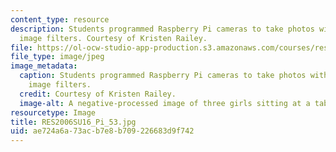 ```yaml
---
content_type: resource
description: Students programmed Raspberry Pi cameras to take photos with different
  image filters. Courtesy of Kristen Railey.
file: https://ol-ocw-studio-app-production.s3.amazonaws.com/courses/res-2-006-girls-who-build-cameras-summer-2016/ae724a6a73acb7e8b709226683d9f742_RES2006SU16_Pi_53.jpg
file_type: image/jpeg
image_metadata:
  caption: Students programmed Raspberry Pi cameras to take photos with different
    image filters.
  credit: Courtesy of Kristen Railey.
  image-alt: A negative-processed image of three girls sitting at a table.
resourcetype: Image
title: RES2006SU16_Pi_53.jpg
uid: ae724a6a-73ac-b7e8-b709-226683d9f742
---
```


